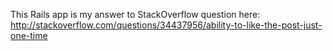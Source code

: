 This Rails app is my answer to StackOverflow question here: http://stackoverflow.com/questions/34437956/ability-to-like-the-post-just-one-time